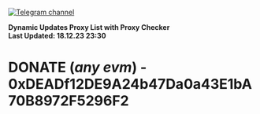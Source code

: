 [![Telegram channel](https://img.shields.io/endpoint?url=https://runkit.io/damiankrawczyk/telegram-badge/branches/master?url=https://t.me/n4z4v0d)](https://t.me/n4z4v0d) 

**Dynamic Updates Proxy List with Proxy Checker**  
**Last Updated: 18.12.23 23:30**

# DONATE (_any evm_) - 0xDEADf12DE9A24b47Da0a43E1bA70B8972F5296F2
